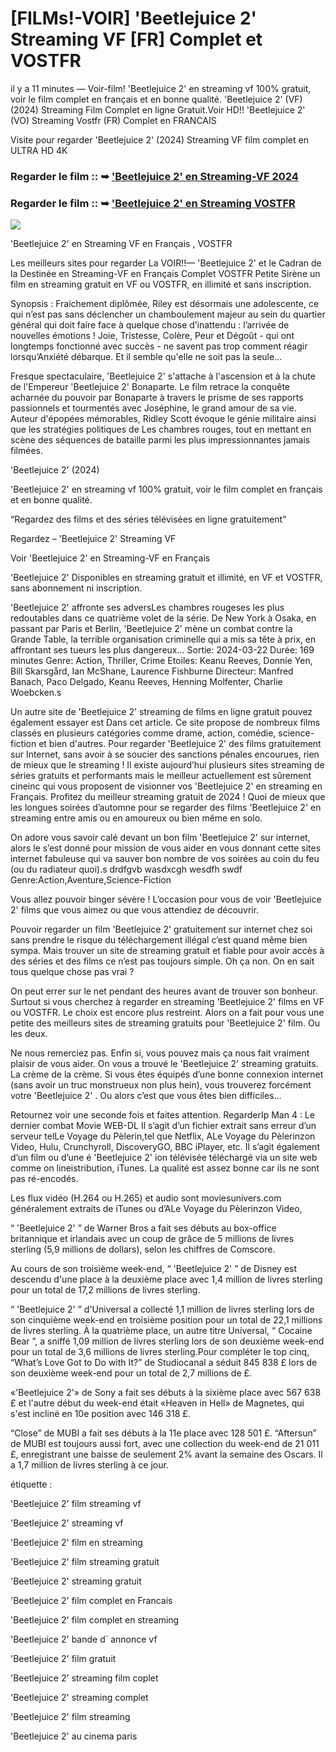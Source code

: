 # [FILMs!-VOIR] 'Beetlejuice 2' Streaming VF [FR] Complet et VOSTFR

il y a 11 minutes — Voir-film! 'Beetlejuice 2' en streaming vf 100% gratuit, voir le film complet en français et en bonne qualité. 'Beetlejuice 2' (VF) (2024) Streaming Film Complet en ligne Gratuit.Voir HD!! 'Beetlejuice 2' (VO) Streaming Vostfr (FR) Complet en FRANCAIS

Visite pour regarder 'Beetlejuice 2' (2024) Streaming VF film complet en ULTRA HD 4K

### Regarder le film :: ➥ ['Beetlejuice 2' en Streaming-VF 2024](https://t.co/GBiVsepPPE)

### Regarder le film :: ➥ ['Beetlejuice 2' en Streaming VOSTFR](https://t.co/GBiVsepPPE)

<p dir="auto"><a href="https://t.co/GBiVsepPPE" title="PLAYNOW" rel="nofollow"><img src="https://i.imgur.com/jhNGoEt.gif" style="max-width: 100%;"></a></p>

'Beetlejuice 2' en Streaming VF en Français , VOSTFR

Les meilleurs sites pour regarder La VOIR!!— 'Beetlejuice 2' et le Cadran de la Destinée en Streaming-VF en Français Complet VOSTFR Petite Sirène un film en streaming gratuit en VF ou VOSTFR, en illimité et sans inscription.

Synopsis : Fraichement diplômée, Riley est désormais une adolescente, ce qui n’est pas sans déclencher un chamboulement majeur au sein du quartier général qui doit faire face à quelque chose d’inattendu : l’arrivée de nouvelles émotions ! Joie, Tristesse, Colère, Peur et Dégoût - qui ont longtemps fonctionné avec succès - ne savent pas trop comment réagir lorsqu’Anxiété débarque. Et il semble qu'elle ne soit pas la seule...

Fresque spectaculaire, 'Beetlejuice 2' s'attache à l'ascension et à la chute de l'Empereur 'Beetlejuice 2' Bonaparte. Le film retrace la conquête acharnée du pouvoir par Bonaparte à travers le prisme de ses rapports passionnels et tourmentés avec Joséphine, le grand amour de sa vie. Auteur d'épopées mémorables, Ridley Scott évoque le génie militaire ainsi que les stratégies politiques de Les chambres rouges, tout en mettant en scène des séquences de bataille parmi les plus impressionnantes jamais filmées.

'Beetlejuice 2' (2024)

'Beetlejuice 2' en streaming vf 100% gratuit, voir le film complet en français et en bonne qualité.

“Regardez des films et des séries télévisées en ligne gratuitement”

Regardez – 'Beetlejuice 2' Streaming VF

Voir 'Beetlejuice 2' en Streaming-VF en Français

'Beetlejuice 2' Disponibles en streaming gratuit et illimité, en VF et VOSTFR, sans abonnement ni inscription.

'Beetlejuice 2' affronte ses adversLes chambres rougeses les plus redoutables dans ce quatrième volet de la série. De New York à Osaka, en passant par Paris et Berlin, 'Beetlejuice 2' mène un combat contre la Grande Table, la terrible organisation criminelle qui a mis sa tête à prix, en affrontant ses tueurs les plus dangereux... Sortie: 2024-03-22 Durée: 169 minutes Genre: Action, Thriller, Crime Etoiles: Keanu Reeves, Donnie Yen, Bill Skarsgård, Ian McShane, Laurence Fishburne Directeur: Manfred Banach, Paco Delgado, Keanu Reeves, Henning Molfenter, Charlie Woebcken.s

Un autre site de 'Beetlejuice 2' streaming de films en ligne gratuit pouvez également essayer est Dans cet article. Ce site propose de nombreux films classés en plusieurs catégories comme drame, action, comédie, science-fiction et bien d'autres. Pour regarder 'Beetlejuice 2' des films gratuitement sur Internet, sans avoir à se soucier des sanctions pénales encourues, rien de mieux que le streaming ! Il existe aujourd’hui plusieurs sites streaming de séries gratuits et performants mais le meilleur actuellement est sûrement cineinc qui vous proposent de visionner vos 'Beetlejuice 2' en streaming en Français. Profitez du meilleur streaming gratuit de 2024 ! Quoi de mieux que les longues soirées d’automne pour se regarder des films 'Beetlejuice 2' en streaming entre amis ou en amoureux ou bien même en solo.

On adore vous savoir calé devant un bon film 'Beetlejuice 2' sur internet, alors le s’est donné pour mission de vous aider en vous donnant cette sites internet fabuleuse qui va sauver bon nombre de vos soirées au coin du feu (ou du radiateur quoi).s drdfgvb wasdxcgh wesdfh swdf Genre:Action,Aventure,Science-Fiction

Vous allez pouvoir binger sévère ! L’occasion pour vous de voir 'Beetlejuice 2' films que vous aimez ou que vous attendiez de découvrir.

Pouvoir regarder un film 'Beetlejuice 2' gratuitement sur internet chez soi sans prendre le risque du téléchargement illégal c’est quand même bien sympa. Mais trouver un site de streaming gratuit et fiable pour avoir accès à des séries et des films ce n’est pas toujours simple. Oh ça non. On en sait tous quelque chose pas vrai ?

On peut errer sur le net pendant des heures avant de trouver son bonheur. Surtout si vous cherchez à regarder en streaming 'Beetlejuice 2' films en VF ou VOSTFR. Le choix est encore plus restreint. Alors on a fait pour vous une petite des meilleurs sites de streaming gratuits pour 'Beetlejuice 2' film. Ou les deux.

Ne nous remerciez pas. Enfin si, vous pouvez mais ça nous fait vraiment plaisir de vous aider. On vous a trouvé le 'Beetlejuice 2' streaming gratuits. La crème de la crème. Si vous êtes équipés d’une bonne connexion internet (sans avoir un truc monstrueux non plus hein), vous trouverez forcément votre 'Beetlejuice 2' . Ou alors c’est que vous êtes bien difficiles…

Retournez voir une seconde fois et faites attention. RegarderIp Man 4 : Le dernier combat Movie WEB-DL Il s’agit d’un fichier extrait sans erreur d’un serveur telLe Voyage du Pèlerin,tel que Netflix, ALe Voyage du Pèlerinzon Video, Hulu, Crunchyroll, DiscoveryGO, BBC iPlayer, etc. Il s’agit également d’un film ou d’une é 'Beetlejuice 2' ion télévisée téléchargé via un site web comme on lineistribution, iTunes. La qualité est assez bonne car ils ne sont pas ré-encodés.

Les flux vidéo (H.264 ou H.265) et audio sont moviesunivers.com généralement extraits de iTunes ou d’ALe Voyage du Pèlerinzon Video,

“ 'Beetlejuice 2' ” de Warner Bros a fait ses débuts au box-office britannique et irlandais avec un coup de grâce de 5 millions de livres sterling (5,9 millions de dollars), selon les chiffres de Comscore.

Au cours de son troisième week-end, “ 'Beetlejuice 2' ” de Disney est descendu d'une place à la deuxième place avec 1,4 million de livres sterling pour un total de 17,2 millions de livres sterling.

“ 'Beetlejuice 2' ” d'Universal a collecté 1,1 million de livres sterling lors de son cinquième week-end en troisième position pour un total de 22,1 millions de livres sterling. À la quatrième place, un autre titre Universal, “ Cocaine Bear ”, a sniffé 1,09 million de livres sterling lors de son deuxième week-end pour un total de 3,6 millions de livres sterling.Pour compléter le top cinq, “What’s Love Got to Do with It?” de Studiocanal a séduit 845 838 £ lors de son deuxième week-end pour un total de 2,7 millions de £.

«'Beetlejuice 2'» de Sony a fait ses débuts à la sixième place avec 567 638 £ et l'autre début du week-end était «Heaven in Hell» de Magnetes, qui s'est incliné en 10e position avec 146 318 £.

“Close” de MUBI a fait ses débuts à la 11e place avec 128 501 £. “Aftersun” de MUBI est toujours aussi fort, avec une collection du week-end de 21 011 £, enregistrant une baisse de seulement 2% avant la semaine des Oscars. Il a 1,7 million de livres sterling à ce jour.

étiquette :

'Beetlejuice 2' film streaming vf

'Beetlejuice 2' streaming vf

'Beetlejuice 2' film en streaming

'Beetlejuice 2' film streaming gratuit

'Beetlejuice 2' streaming gratuit

'Beetlejuice 2' film complet en Francais

'Beetlejuice 2' film complet en streaming

'Beetlejuice 2' bande d` annonce vf

'Beetlejuice 2' film gratuit

'Beetlejuice 2' streaming film coplet

'Beetlejuice 2' streaming complet

'Beetlejuice 2' film streaming

'Beetlejuice 2' au cinema paris
